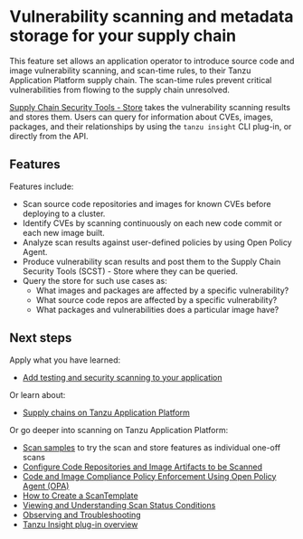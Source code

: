 # Vulnerability scanning and metadata storage for your supply chain

This feature set allows an application operator to introduce source code and image vulnerability scanning, and scan-time rules, to their Tanzu Application Platform supply chain. The scan-time rules prevent critical vulnerabilities from flowing to the supply chain unresolved.

[Supply Chain Security Tools - Store](../scst-store/overview.md) takes the vulnerability scanning results and stores them. Users can query for information about CVEs, images, packages, and their relationships by using the `tanzu insight` CLI plug-in, or directly from the API.

## <a id="features"></a>Features

Features include:

  - Scan source code repositories and images for known CVEs before deploying to a cluster.
  - Identify CVEs by scanning continuously on each new code commit or each new image built.
  - Analyze scan results against user-defined policies by using Open Policy Agent.
  - Produce vulnerability scan results and post them to the Supply Chain Security Tools (SCST) - Store where they can be queried.
  - Query the store for such use cases as:
    - What images and packages are affected by a specific vulnerability?
    - What source code repos are affected by a specific vulnerability?
    - What packages and vulnerabilities does a particular image have?

## <a id="scan-next-step"></a>Next steps

Apply what you have learned:

- [Add testing and security scanning to your application](add-test-and-security..md)

Or learn about:

- [Supply chains on Tanzu Application Platform](about-supply-chains.md)

Or go deeper into scanning on Tanzu Application Platform:

- [Scan samples](../scst-scan/samples/overview.md) to try the scan and store features as individual one-off scans
- [Configure Code Repositories and Image Artifacts to be Scanned](../scst-scan/scan-crs.md)
- [Code and Image Compliance Policy Enforcement Using Open Policy Agent (OPA)](../scst-scan/policies.md)
- [How to Create a ScanTemplate](../scst-scan/create-scan-template.md)
- [Viewing and Understanding Scan Status Conditions](../scst-scan/results.md)
- [Observing and Troubleshooting](../scst-scan/observing.md)
- [Tanzu Insight plug-in overview](../cli-plugins/insight/cli-overview.md)

